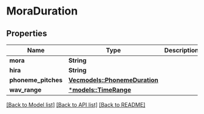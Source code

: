 # MoraDuration

## Properties
Name | Type | Description | Notes
------------ | ------------- | ------------- | -------------
**mora** | **String** |  | 
**hira** | **String** |  | 
**phoneme_pitches** | [**Vec<models::PhonemeDuration>**](PhonemeDuration.md) |  | 
**wav_range** | [***models::TimeRange**](TimeRange.md) |  | 

[[Back to Model list]](../README.md#documentation-for-models) [[Back to API list]](../README.md#documentation-for-api-endpoints) [[Back to README]](../README.md)


